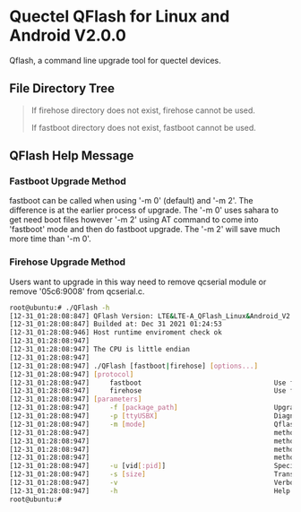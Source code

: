# Quectel QFlash for Linux and Android V2.0.0

Qflash, a command line upgrade tool for quectel devices.

## File Directory Tree

> If firehose directory does not exist, firehose cannot be used.
>
> If fastboot directory does not exist, fastboot cannot be used.
>

## QFlash Help Message

### Fastboot Upgrade Method

fastboot can be called when using '-m 0' (default) and '-m 2'. The difference is at the earlier process of upgrade. The '-m 0' uses sahara to get need boot files however '-m 2' using AT command to come into 'fastboot' mode and then do fastboot upgrade. The '-m 2' will save much more time than '-m 0'.

### Firehose Upgrade Method

Users want to upgrade in this way need to remove qcserial module or remove '05c6:9008' from qcserial.c.

```bash
root@ubuntu:# ./QFlash -h
[12-31_01:28:08:847] QFlash Version: LTE&LTE-A_QFlash_Linux&Android_V2.0.0
[12-31_01:28:08:847] Builded at: Dec 31 2021 01:24:53
[12-31_01:28:08:946] Host runtime enviroment check ok
[12-31_01:28:08:947] 
[12-31_01:28:08:947] The CPU is little endian
[12-31_01:28:08:947] 
[12-31_01:28:08:947] ./QFlash [fastboot|firehose] [options...]
[12-31_01:28:08:947] [protocol]
[12-31_01:28:08:947]     fastboot                                 Use fastboot upgrade protocol
[12-31_01:28:08:947]     firehose                                 Use firehose upgrade protocol
[12-31_01:28:08:947] [parameters]
[12-31_01:28:08:947]     -f [package_path]                        Upgrade package path
[12-31_01:28:08:947]     -p [ttyUSBX]                             Diagnoise port, will auto-detect if not specified
[12-31_01:28:08:947]     -m [mode]                                Qflash upgrade method
[12-31_01:28:08:947]                                              method = 1 --> streaming download protocol
[12-31_01:28:08:947]                                              method = 0 --> fastboot download protocol
[12-31_01:28:08:947]                                              method = 2 --> fastboot download protocol (at command first)
[12-31_01:28:08:947]                                              method = 3 --> firehose download protocol
[12-31_01:28:08:947]     -u [vid[:pid]]                           Specify VID and PID mannully
[12-31_01:28:08:947]     -s [size]                                Transport block size
[12-31_01:28:08:947]     -v                                       Verbose
[12-31_01:28:08:947]     -h                                       Help message
root@ubuntu:#
```
